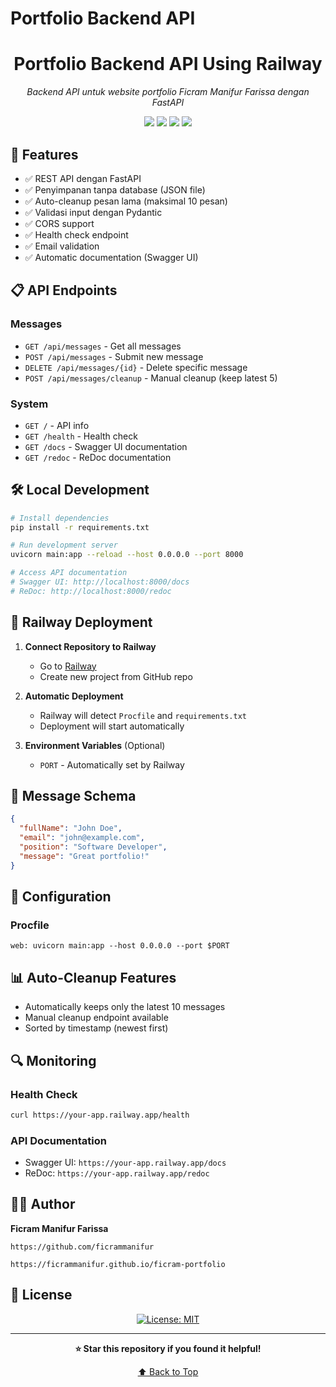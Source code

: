 # Portfolio Backend API

<h1 align="center">Portfolio Backend API Using Railway</h1>
<p align="center"><em>Backend API untuk website portfolio Ficram Manifur Farissa dengan FastAPI</em></p>

<p align="center">
  <img src="https://img.shields.io/badge/last%20commit-today-brightgreen" />
  <img src="https://img.shields.io/badge/python-100%25-blue" />
  <img src="https://img.shields.io/badge/languages-1-informational" />
  <img src="https://img.shields.io/badge/framework-FastAPI-green" />
</p>


## 🚀 Features

- ✅ REST API dengan FastAPI
- ✅ Penyimpanan tanpa database (JSON file)
- ✅ Auto-cleanup pesan lama (maksimal 10 pesan)
- ✅ Validasi input dengan Pydantic
- ✅ CORS support
- ✅ Health check endpoint
- ✅ Email validation
- ✅ Automatic documentation (Swagger UI)

## 📋 API Endpoints

### Messages
- `GET /api/messages` - Get all messages
- `POST /api/messages` - Submit new message
- `DELETE /api/messages/{id}` - Delete specific message
- `POST /api/messages/cleanup` - Manual cleanup (keep latest 5)

### System
- `GET /` - API info
- `GET /health` - Health check
- `GET /docs` - Swagger UI documentation
- `GET /redoc` - ReDoc documentation

## 🛠 Local Development

```bash
# Install dependencies
pip install -r requirements.txt
```

```bash
# Run development server
uvicorn main:app --reload --host 0.0.0.0 --port 8000
```

```bash
# Access API documentation
# Swagger UI: http://localhost:8000/docs
# ReDoc: http://localhost:8000/redoc
```

## 🚀 Railway Deployment

1. **Connect Repository to Railway**
   - Go to [Railway](https://railway.app)
   - Create new project from GitHub repo

2. **Automatic Deployment**
   - Railway will detect `Procfile` and `requirements.txt`
   - Deployment will start automatically

3. **Environment Variables** (Optional)
   - `PORT` - Automatically set by Railway

## 📝 Message Schema

```json
{
  "fullName": "John Doe",
  "email": "john@example.com",
  "position": "Software Developer",
  "message": "Great portfolio!"
}
```

## 🔧 Configuration

### Procfile
```
web: uvicorn main:app --host 0.0.0.0 --port $PORT
```

## 📊 Auto-Cleanup Features

- Automatically keeps only the latest 10 messages
- Manual cleanup endpoint available
- Sorted by timestamp (newest first)

## 🔍 Monitoring

### Health Check
```bash
curl https://your-app.railway.app/health
```

### API Documentation
- Swagger UI: `https://your-app.railway.app/docs`
- ReDoc: `https://your-app.railway.app/redoc`

## 👨‍💻 Author

**Ficram Manifur Farissa**
```GitHub:
https://github.com/ficrammanifur
```
```Portfolio: 
https://ficrammanifur.github.io/ficram-portfolio
```

## 📝 License
<p align="center">
  <a href="https://github.com/ficrammanifur/ficrammanifur/blob/main/LICENSE">
    <img src="https://img.shields.io/badge/license-MIT-blue" alt="License: MIT" />
  </a>
</p>

---

<div align="center">

**⭐ Star this repository if you found it helpful!**

<p align="centre"><a href="portfolio-backend-api">⬆ Back to Top</a></p>
